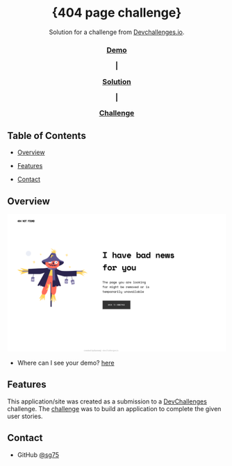 


<!-- Please update value in the {} -->

  

<h1  align="center">{404 page challenge}</h1>

  

<div  align="center">

Solution for a challenge from <a  href="http://devchallenges.io"  target="_blank">Devchallenges.io</a>.

</div>

  

<div  align="center">

<h3>

<a  href="https://404page-seven.vercel.app/">

Demo

</a>

<span> | </span>

<a  href="https://github.com/SG75/404page">

Solution

</a>

<span> | </span>

<a  href="https://devchallenges.io/challenges/wBunSb7FPrIepJZAg0sY">

Challenge

</a>

</h3>

</div>

  

<!-- TABLE OF CONTENTS -->

  

## Table of Contents

  

- [Overview](#overview)

- [Features](#features)

- [Contact](#contact)

  

<!-- OVERVIEW -->

  

## Overview

  

![screenshot](screenshot.png)

  

  

- Where can I see your demo? <a  href="https://404page-seven.vercel.app/">here</a>



  

  

## Features

  

<!-- List the features of your application or follow the template. Don't share the figma file here :) -->

  

This application/site was created as a submission to a [DevChallenges](https://devchallenges.io/challenges) challenge. The [challenge](https://devchallenges.io/challenges/wBunSb7FPrIepJZAg0sY) was to build an application to complete the given user stories.

  
  

## Contact

  

- GitHub [@sg75](https://{github.com/SG75})
